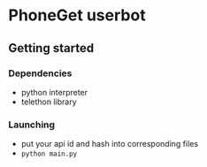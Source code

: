 # PhoneGet userbot

## Getting started

### Dependencies
* python interpreter
* telethon library

### Launching
* put your api id and hash into corresponding files
* ```python main.py```
